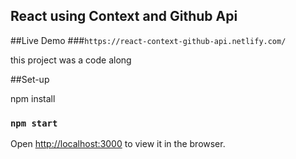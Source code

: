 ## React using Context and Github Api

##Live Demo
###`https://react-context-github-api.netlify.com/`

this project was a code along

##Set-up

npm install 

### `npm start`

Open [http://localhost:3000](http://localhost:3000) to view it in the browser.



